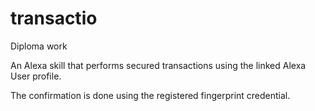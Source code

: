 # transactio
Diploma work

An Alexa skill that performs secured transactions using the linked Alexa User profile.

The confirmation is done using the registered fingerprint credential.

